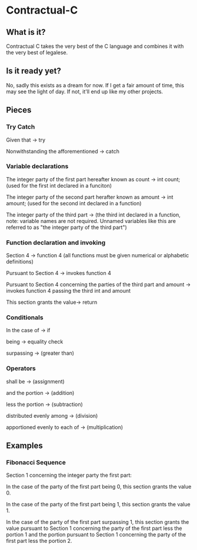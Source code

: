 # Contractual-C
## What is it?
Contractual C takes the very best of the C language and combines it with the very best of legalese.

## Is it ready yet?
No, sadly this exists as a dream for now. If I get a fair amount of time, this may see the light of day. If not, it'll end up like my other projects.

## Pieces
### Try Catch
Given that -> try

Nonwithstanding the afforementioned -> catch

### Variable declarations
The integer party of the first part hereafter known as count -> int count; (used for the first int declared in a funciton)

The integer party of the second part herafter known as amount -> int amount; (used for the second int declared in a function)

The integer party of the third part -> (the third int declared in a function, note: variable names are not required. Unnamed variables like this are referred to as "the integer party of the third part")

### Function declaration and invoking
Section 4 -> function 4 (all functions must be given numerical or alphabetic definitions)

Pursuant to Section 4 -> invokes function 4

Pursuant to Section 4 concerning the parties of the third part and amount -> invokes function 4 passing the third int and amount

This section grants the value-> return

### Conditionals
In the case of -> if

being -> equality check

surpassing -> (greater than)

### Operators
shall be ->  (assignment)

and the portion -> (addition)

less the portion -> (subtraction)

distributed evenly among -> (division)

apportioned evenly to each of -> (multiplication)

## Examples
### Fibonacci Sequence
Section 1 concerning the integer party the first part:

In the case of the party of the first part being 0, this section grants the value 0.

In the case of the party of the first part being 1, this section grants the value 1.

In the case of the party of the first part surpassing 1, this section grants the value pursuant to Section 1 concerning the party of the first part less the portion 1 and the portion pursuant to Section 1 concerning the party of the first part less the portion 2.

